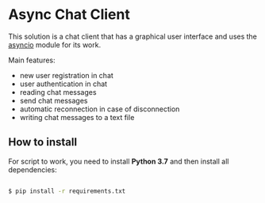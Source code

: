 # Async Chat Client

This solution is a chat client that has a graphical user interface and uses the [asyncio](https://docs.python.org/3/library/asyncio.html) module for its work.

Main features:

* new user registration in chat
* user authentication in chat
* reading chat messages
* send chat messages
* automatic reconnection in case of disconnection
* writing chat messages to a text file

## How to install

For script to work, you need to install **Python 3.7** and then install all dependencies:

```bash

$ pip install -r requirements.txt

```
